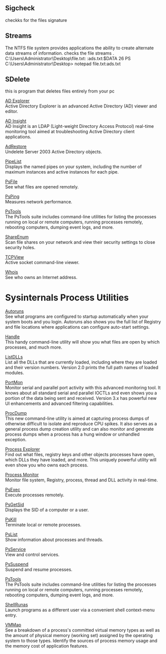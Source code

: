 ## **Sigcheck**
checkks for the files signature

##  Streams
The NTFS file system provides applications the ability to create alternate data streams of information.
checks the file streams .
C:\Users\Administrator\Desktop\file.txt:
         :ads.txt:$DATA 26
PS C:\Users\Administrator\Desktop> notepad file.txt:ads.txt

## **SDelete**

this is program that deletes files entirely from your pc

[AD Explorer](https://docs.microsoft.com/en-us/sysinternals/downloads/adexplorer)  
Active Directory Explorer is an advanced Active Directory (AD) viewer and editor.

[AD Insight](https://docs.microsoft.com/en-us/sysinternals/downloads/adinsight)  
AD Insight is an LDAP (Light-weight Directory Access Protocol) real-time monitoring tool aimed at troubleshooting Active Directory client applications.

[AdRestore](https://docs.microsoft.com/en-us/sysinternals/downloads/adrestore)  
Undelete Server 2003 Active Directory objects.

[PipeList](https://docs.microsoft.com/en-us/sysinternals/downloads/pipelist)  
Displays the named pipes on your system, including the number of maximum instances and active instances for each pipe.

[PsFile](https://docs.microsoft.com/en-us/sysinternals/downloads/psfile)  
See what files are opened remotely.

[PsPing](https://docs.microsoft.com/en-us/sysinternals/downloads/psping)  
Measures network performance.

[PsTools](https://docs.microsoft.com/en-us/sysinternals/downloads/pstools)  
The PsTools suite includes command-line utilities for listing the processes running on local or remote computers, running processes remotely, rebooting computers, dumping event logs, and more.

[ShareEnum](https://docs.microsoft.com/en-us/sysinternals/downloads/shareenum)  
Scan file shares on your network and view their security settings to close security holes.

[TCPView](https://docs.microsoft.com/en-us/sysinternals/downloads/tcpview)  
Active socket command-line viewer.

[Whois](https://docs.microsoft.com/en-us/sysinternals/downloads/whois)  
See who owns an Internet address.

# Sysinternals Process Utilities


[Autoruns](https://docs.microsoft.com/en-us/sysinternals/downloads/autoruns)  
See what programs are configured to startup automatically when your system boots and you login. Autoruns also shows you the full list of Registry and file locations where applications can configure auto-start settings.

[Handle](https://docs.microsoft.com/en-us/sysinternals/downloads/handle)  
This handy command-line utility will show you what files are open by which processes, and much more.

[ListDLLs](https://docs.microsoft.com/en-us/sysinternals/downloads/listdlls)  
List all the DLLs that are currently loaded, including where they are loaded and their version numbers. Version 2.0 prints the full path names of loaded modules.

[PortMon](https://docs.microsoft.com/en-us/sysinternals/downloads/portmon)  
Monitor serial and parallel port activity with this advanced monitoring tool. It knows about all standard serial and parallel IOCTLs and even shows you a portion of the data being sent and received. Version 3.x has powerful new UI enhancements and advanced filtering capabilities.

[ProcDump](https://docs.microsoft.com/en-us/sysinternals/downloads/procdump)  
This new command-line utility is aimed at capturing process dumps of otherwise difficult to isolate and reproduce CPU spikes. It also serves as a general process dump creation utility and can also monitor and generate process dumps when a process has a hung window or unhandled exception.

[Process Explorer](https://docs.microsoft.com/en-us/sysinternals/downloads/process-explorer)  
Find out what files, registry keys and other objects processes have open, which DLLs they have loaded, and more. This uniquely powerful utility will even show you who owns each process.

[Process Monitor](https://docs.microsoft.com/en-us/sysinternals/downloads/procmon)  
Monitor file system, Registry, process, thread and DLL activity in real-time.

[PsExec](https://docs.microsoft.com/en-us/sysinternals/downloads/psexec)  
Execute processes remotely.

[PsGetSid](https://docs.microsoft.com/en-us/sysinternals/downloads/psgetsid)  
Displays the SID of a computer or a user.

[PsKill](https://docs.microsoft.com/en-us/sysinternals/downloads/pskill)  
Terminate local or remote processes.

[PsList](https://docs.microsoft.com/en-us/sysinternals/downloads/pslist)  
Show information about processes and threads.

[PsService](https://docs.microsoft.com/en-us/sysinternals/downloads/psservice)  
View and control services.

[PsSuspend](https://docs.microsoft.com/en-us/sysinternals/downloads/pssuspend)  
Suspend and resume processes.

[PsTools](https://docs.microsoft.com/en-us/sysinternals/downloads/pstools)  
The PsTools suite includes command-line utilities for listing the processes running on local or remote computers, running processes remotely, rebooting computers, dumping event logs, and more.

[ShellRunas](https://docs.microsoft.com/en-us/sysinternals/downloads/shellrunas)  
Launch programs as a different user via a convenient shell context-menu entry.

[VMMap](https://docs.microsoft.com/en-us/sysinternals/downloads/vmmap)  
See a breakdown of a process's committed virtual memory types as well as the amount of physical memory (working set) assigned by the operating system to those types. Identify the sources of process memory usage and the memory cost of application features.

